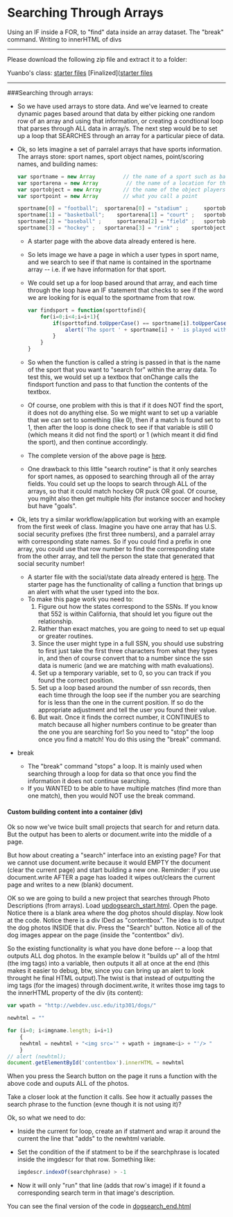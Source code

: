 Searching Through Arrays
============================================
Using an IF inside a FOR, to "find" data inside an array dataset. The "break" command. Writing to innerHTML of divs

******************************************************************
Please download the following zip file and extract it to a folder:

Yuanbo's class: [starter files](http://itpwebdev.herokuapp.com/starters/301/search_through_arrays.zip)
						[Finalized]([starter files](http://itpwebdev.herokuapp.com/starters/301/search_through_arrays_Finalized)

******************************************************************



###Searching through arrays:

*	So we have used arrays to store data. And we've learned to create dynamic pages based around that data by either picking one random row of an array and using that information, or creating a condtional loop that parses through ALL data in array/s. The next step would be to set up a loop that SEARCHES through an array for a particular piece of data.
 
*	Ok, so lets imagine a set of parralel arrays that have sports information. The arrays store: sport names, sport object names, point/scoring names, and building names:
	
	```js
	var sportname = new Array         // the name of a sport such as baseball
	var sportarena = new Array         // the name of a location for the sport
	var sportobject = new Array       // the name of the object players manipulate
	var sportpoint = new Array        // what you call a point

	sportname[0] = "football"; 	sportarena[0] = "stadium" ; 	sportobject[0] = "pigskin";	 sportpoint[0] = "touchdown"
	sportname[1] = "basketball";	sportarena[1] = "court" ; 	sportobject[1] = "bball";	 sportpoint[1] = "baskets"
	sportname[2] = "baseball" ; 	sportarena[2] = "field" ; 	sportobject[2] = "stitch";	 sportpoint[2] = "runs"
	sportname[3] = "hockey" ; 	sportarena[3] = "rink" ;	sportobject[3] = "puck";	sportpoint[3] = "goal"
	```
	
	*	A starter page with the above data already entered is here.
	*	So lets image we have a page in which a user types in sport name, and we search to see if that name is contained in the sportname array -- i.e. if we have information for that sport.
	*	We could set up a for loop based around that array, and each time through the loop have an IF statement that checks to see if the word we are looking for is equal to the sportname from that row.
		```js
		var findsport = function(sporttofind){
			for(i=0;i<4;i=i+1){ 
				if(sporttofind.toUpperCase() == sportname[i].toUpperCase()){ 
					alert('The sport ' + sportname[i] + ' is played with a ' + sportobject[i] + ' inside a ' + sportarena[i] + ' and is won by scoring more ' + sportpoint[i] + ' than the other team.')
				}
			}
		}
		```
		
	*	So when the function is called a string is passed in that is the name of the sport that you want to "search for" within the array data. To test this, we would set up a textbox that onChange calls the findsport function and pass to that function the contents of the textbox.
	*	Of course, one problem with this is that if it does NOT find the sport, it does not do anything else. So we might want to set up a variable that we can set to something (like 0), then if a match is found set to 1, then after the loop is done check to see if that variable is still 0 (which means it did not find the sport) or 1 (which meant it did find the sport), and then continue accordingly.
	*	The complete version of the above page is [here](http://webdev.usc.edu/itp301/lecture_examples/sport2.html).
	*	One drawback to this little "search routine" is that it only searches for sport names, as opposed to searching through all of the array fields. You could set up the loops to search through ALL of the arrays, so that it could match hockey OR puck OR goal. Of course, you mgiht also then get multiple hits (for instance soccer and hockey but have "goals". 
 
*	Ok, lets try a similar workflow/application but working with an example from the first week of class. Imagine you have one array that has U.S. social security prefixes (the first three numbers), and a parralel array with corresponding state names. So if you could find a prefix in one array, you could use that row number to find the corresponding state from the other array, and tell the person the state that generated that social security number!
	*	A starter file with the social/state data already entered is [here](http://webdev.usc.edu/itp301/lecture_examples/ssn_start.html). The starter page has the functionality of calling a function that brings up an alert with what the user typed into the box.
	*	To make this page work you need to:
		1.	Figure out how the states correspond to the SSNs. If you know that 552 is within California, that should let you figure out the relationship.
		1.	Rather than exact matches, you are going to need to set up equal or greater routines.
		1.	Since the user might type in a full SSN, you should use substring to first just take the first three characters from what they types in, and then of course convert that to a number since the ssn data is numeric (and we are matching with math evaluations).
		1.	Set up a temporary variable, set to 0, so you can track if you found the correct position.
		1.	Set up a loop based around the number of ssn records, then each time through the loop see if the number you are searching for is less than the one in the current position. If so do the appropriate adjustment and tell the user you found their value.
		1.	But wait. Once it finds the correct number, it CONTINUES to match because all higher numbers continue to be greater than the one you are searching for! So you need to "stop" the loop once you find a match! You do this using the "break" command.

 
*	break
	*	The "break" command "stops" a loop. It is mainly used when searching through a loop for data so that once you find the information it does not continue searching.
	*	If you WANTED to be able to have multiple matches (find more than one match), then you would NOT use the break command.

 
#### Custom building content into a container (div)

Ok so now we've twice built small projects that search for and return data. But the output has been to alerts or document.write into the middle of a page.

But how about creating a "search" interface into an existing page? For that we cannot use document.write because it would EMPTY the document (clear the current page) and start building a new one. Reminder: if you use document.write AFTER a page has loaded it wipes out/clears the current page and writes to a new (blank) document.

OK so we are going to build a new project that searches through Photo Descriptions (from arrays). Load [updogsearch_start.html](http://webdev.usc.edu/itp301/lecture_examples/dogsearch_start.html). Open the page. Notice there is a blank area where the dog photos should display. Now look at the code. Notice there is a div IDed as "contentbox". The idea is to output the dog photos INSIDE that div. Press the "Search" button. Notice all of the dog images appear on the page (inside the "contentbox" div).

So the existing functionality is what you have done before -- a loop that outputs ALL dog photos. In the example below it "builds up" all of the html (the img tags) into a variable, then outputs it all at once at the end (this makes it easier to debug, btw, since you can bring up an alert to look throught he final HTML output).The twist is that instead of outputting the img tags (for the images) through dociment.write, it writes those img tags to the innerHTML property of the div (its content):

```js
var wpath = "http://webdev.usc.edu/itp301/dogs/"

newhtml = ""

for (i=0; i<imgname.length; i=i+1)
	{
	newhtml = newhtml + "<img src='" + wpath + imgname<i> + "'/> "
	}
// alert (newhtml);	
document.getElementById('contentbox').innerHTML = newhtml
```

When you press the Search button on the page it runs a function with the above code and ouputs ALL of the photos.

Take a closer look at the function it calls. See how it actually passes the search phrase to the function (evne though it is not using it)?

Ok, so what we need to do:
*	Inside the current for loop, create an if statment and wrap it around the current the line that "adds" to the newhtml variable.
*	Set the condition of the if statment to be if the searchphrase is located inside the imgdescr for that row. Something like:
	```js
	imgdescr.indexOf(searchphrase) > -1
	```
	
*	Now it will only "run" that line (adds that row's image) if it found a corresponding search term in that image's description.

You can see the final version of the code in [dogsearch_end.html](http://webdev.usc.edu/itp301/lecture_examples/dogsearch_end.html)

 